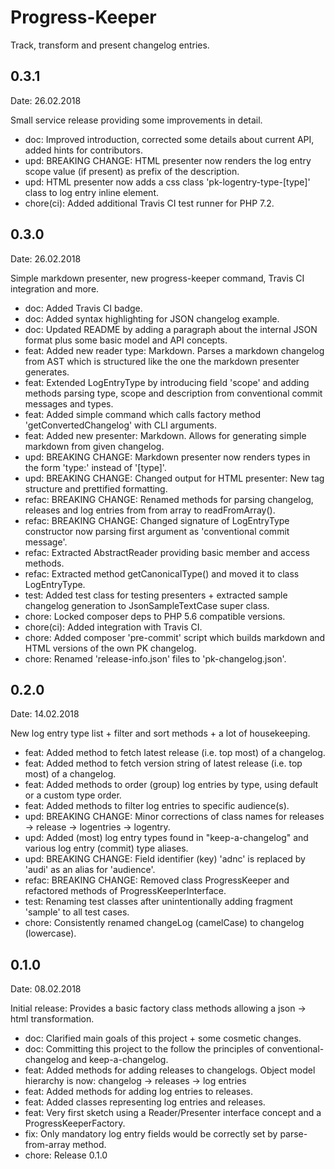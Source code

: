 # Progress-Keeper
Track, transform and present changelog entries.

## 0.3.1

Date: 26.02.2018

Small service release providing some improvements in detail.

- doc: Improved introduction, corrected some details about current API, added hints for contributors.
- upd: BREAKING CHANGE: HTML presenter now renders the log entry scope value (if present) as prefix of the description.
- upd: HTML presenter now adds a css class 'pk-logentry-type-[type]' class to log entry inline element.
- chore(ci): Added additional Travis CI test runner for PHP 7.2.

## 0.3.0

Date: 26.02.2018

Simple markdown presenter, new progress-keeper command, Travis CI integration and more.

- doc: Added Travis CI badge.
- doc: Added syntax highlighting for JSON changelog example.
- doc: Updated README by adding a paragraph about the internal JSON format plus some basic model and API concepts.
- feat: Added new reader type: Markdown. Parses a markdown changelog from AST which is structured like the one the markdown presenter generates.
- feat: Extended LogEntryType by introducing field 'scope' and adding methods parsing type, scope and description from conventional commit messages and types.
- feat: Added simple command which calls factory method 'getConvertedChangelog' with CLI arguments.
- feat: Added new presenter: Markdown. Allows for generating simple markdown from given changelog.
- upd: BREAKING CHANGE: Markdown presenter now renders types in the form 'type:' instead of '[type]'.
- upd: BREAKING CHANGE: Changed output for HTML presenter: New tag structure and prettified formatting.
- refac: BREAKING CHANGE: Renamed methods for parsing changelog, releases and log entries from from array to readFromArray().
- refac: BREAKING CHANGE: Changed signature of LogEntryType constructor now parsing first argument as 'conventional commit message'.
- refac: Extracted AbstractReader providing basic member and access methods.
- refac: Extracted method getCanonicalType() and moved it to class LogEntryType.
- test: Added test class for testing presenters + extracted sample changelog generation to JsonSampleTextCase super class.
- chore: Locked composer deps to PHP 5.6 compatible versions.
- chore(ci): Added integration with Travis CI.
- chore: Added composer 'pre-commit' script which builds markdown and HTML versions of the own PK changelog.
- chore: Renamed 'release-info.json' files to 'pk-changelog.json'.

## 0.2.0

Date: 14.02.2018

New log entry type list + filter and sort methods + a lot of housekeeping.

- feat: Added method to fetch latest release (i.e. top most) of a changelog.
- feat: Added method to fetch version string of latest release (i.e. top most) of a changelog.
- feat: Added methods to order (group) log entries by type, using default or a custom type order.
- feat: Added methods to filter log entries to specific audience(s).
- upd: BREAKING CHANGE: Minor corrections of class names for releases -> release -> logentries -> logentry.
- upd: Added (most) log entry types found in "keep-a-changelog" and various log entry (commit) type aliases.
- upd: BREAKING CHANGE: Field identifier (key) 'adnc' is replaced by 'audi' as an alias for 'audience'.
- refac: BREAKING CHANGE: Removed class ProgressKeeper and refactored methods of ProgressKeeperInterface.
- test: Renaming test classes after unintentionally adding fragment 'sample' to all test cases.
- chore: Consistently renamed changeLog (camelCase) to changelog (lowercase).

## 0.1.0

Date: 08.02.2018

Initial release: Provides a basic factory class methods allowing a json -> html transformation.

- doc: Clarified main goals of this project + some cosmetic changes.
- doc: Committing this project to the follow the principles of conventional-changelog and keep-a-changelog.
- feat: Added methods for adding releases to changelogs. Object model hierarchy is now: changelog -> releases -> log entries
- feat: Added methods for adding log entries to releases.
- feat: Added classes representing log entries and releases.
- feat: Very first sketch using a Reader/Presenter interface concept and a ProgressKeeperFactory.
- fix: Only mandatory log entry fields would be correctly set by parse-from-array method.
- chore: Release 0.1.0

